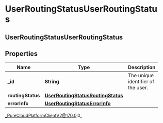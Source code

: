 # UserRoutingStatusUserRoutingStatus

## UserRoutingStatusUserRoutingStatus

## Properties

|Name | Type | Description | Notes|
|------------ | ------------- | ------------- | -------------|
| **_id** | **String** | The unique identifier of the user. | [optional] |
| **routingStatus** | [**UserRoutingStatusRoutingStatus**](UserRoutingStatusRoutingStatus) |  | [optional] |
| **errorInfo** | [**UserRoutingStatusErrorInfo**](UserRoutingStatusErrorInfo) |  | [optional] |



_PureCloudPlatformClientV2@170.0.0_
